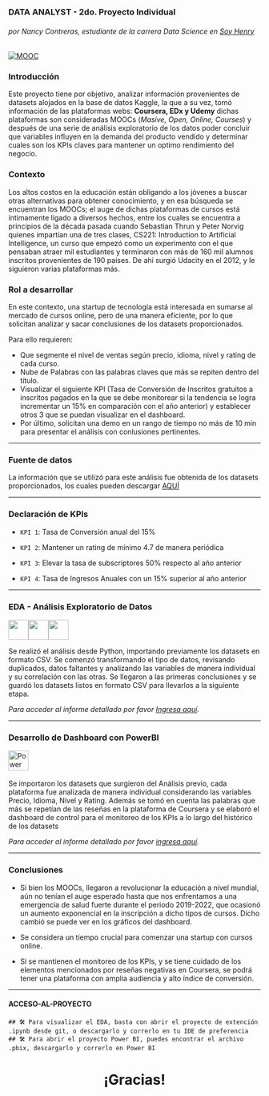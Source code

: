 ### DATA ANALYST - 2do. Proyecto Individual 
###### por Nancy Contreras, estudiante de la carrera Data Science en [Soy Henry](http://https://www.soyhenry.com/?utm_source=google&utm_medium=cpc&utm_campaign=GADS_SEARCH_MEX_BRAND&utm_content=Brand&gad=1&gclid=CjwKCAjwhJukBhBPEiwAniIcNbyXF-NP0qG0EJV5DpncHdjQf96v7MGxR_PIr85AXQ8CoHTHIGx78RoC89AQAvD_BwE "Soy Henry")

[![MOOC](https://www.universia.net/content/dam/universia/imagenes/2020/10/cursos%20mooc-min.jpg "MOOC")](http://https://www.universia.net/content/dam/universia/imagenes/2020/10/cursos%20mooc-min.jpg "MOOC")

### **Introducción**
Este proyecto tiene por objetivo, analizar información provenientes de datasets alojados en la base de datos Kaggle, la que a su vez, tomó información de las plataformas webs: **Coursera, EDx y Udemy** dichas plataformas son consideradas MOOCs (*Masive, Open, Online, Courses*) y después de una serie de análisis exploratorio de los datos poder concluir que variables influyen en la demanda del producto vendido y determinar cuales son los KPIs claves para mantener un optimo rendimiento del negocio.

### Contexto

Los altos costos en la educación están obligando a los jóvenes a buscar otras alternativas para obtener conocimiento, y en esa búsqueda se encuentran los MOOCs; el auge de dichas plataformas de cursos está íntimamente ligado a diversos hechos, entre los cuales se encuentra a principios de la década pasada cuando Sebastian Thrun y Peter Norvig quienes impartían una de tres clases, CS221: Introduction to Artificial Intelligence, un curso que empezó como un experimento con el que pensaban atraer mil estudiantes y terminaron con más de 160 mil alumnos inscritos provenientes de 190 países. De ahí surgió Udacity en el 2012, y le siguieron varias plataformas más.

### Rol a desarrollar

En este contexto, una startup de tecnología está interesada en sumarse al mercado de cursos online, pero de una manera eficiente, por lo que solicitan analizar y sacar conclusiones de los datasets proporcionados. 

Para ello requieren:
- Que segmente el nivel de ventas según precio, idioma, nivel y rating de cada curso.
- Nube de Palabras con las palabras claves que más se repiten dentro del título.
- Visualizar el siguiente KPI (Tasa de Conversión de Inscritos gratuitos a inscritos pagados en la que se debe monitorear si la tendencia se logra incrementar un 15% en comparación con el año anterior) y establecer otros 3 que se puedan visualizar en el dashboard.
- Por último, solicitan una demo en un rango de tiempo no más de 10 min para presentar el análisis con conlusiones pertinentes.

---

### Fuente de datos

La información que se utilizó para este análisis fue obtenida de los datasets proporcionados, los cuales pueden descargar [AQUÍ](https://drive.google.com/drive/folders/1IjRATq1wicMevJ7epbJzlkZ3spMPRil2 "AQUÍ")

---

### Declaración de KPIs

- `KPI 1`: Tasa de Conversión anual del 15%
               
- `KPI 2`: Mantener un rating de mínimo 4.7 de manera periódica
                    
- `KPI 3`: Elevar la tasa de subscriptores 50% respecto al año anterior
           
- `KPI 4`: Tasa de Ingresos Anuales con un 15% superior al año anterior

---

### EDA - Análisis Exploratorio de Datos
<img src="https://cdn.jsdelivr.net/gh/devicons/devicon/icons/python/python-original.svg" width=40px height=40px/><img src="https://cdn.jsdelivr.net/gh/devicons/devicon/icons/jupyter/jupyter-original-wordmark.svg" width=40px height=40px/><img src="https://cdn.jsdelivr.net/gh/devicons/devicon/icons/pandas/pandas-original.svg" width=40px height=40px/>  

Se realizó el análisis desde Python, importando previamente los datasets en formato CSV. Se comenzó transformando el tipo de datos, revisando duplicados, datos faltantes y analizando las variables de manera individual y su correlación con las otras. Se llegaron a las primeras conclusiones y se guardó los datasets listos en formato CSV para llevarlos a la siguiente etapa.

*Para acceder al informe detallado por favor [Ingresa aquí](https://github.com/NancyData/PI_02_DataAnalytics/blob/main/EDA.ipynb "Ingresa aquí").*

---
### Desarrollo de Dashboard con PowerBI
<img src = 'https://i.pinimg.com/564x/a7/4f/20/a74f2088b690a02fb9639f077831fd45.jpg' title = 'Power BI' alt = 'Power BI' width = '40' height = '40' />&nbsp; 

Se importaron los datasets que surgieron del Análisis previo, cada plataforma fue analizada de manera individual considerando las variables Precio, Idioma, Nivel y Rating.  Además se tomó en cuenta las palabras que más se repetían de las reseñas en la plataforma de Coursera y se elaboró el dashboard de control para el monitoreo de los KPIs a lo largo del histórico de los datasets

*Para acceder al informe detallado por favor [ingresa aquí](https://github.com/NancyData/PI_02_DataAnalytics/blob/main/presentacion_analisis_datos.pbix "ingresa aquí").*

---

### Conclusiones

* Si bien los MOOCs, llegaron a revolucionar la educación a nivel mundial, aún no tenían el auge esperado hasta que nos enfrentamos a una emergencia de salud fuerte durante el periodo 2019-2022, que ocasionó un aumento exponencial en la inscripción a dicho tipos de cursos. Dicho cambió se puede ver en los gráficos del dashboard.
- Se considera un tiempo crucial para comenzar una startup con cursos online.
* Si se mantienen el monitoreo de los KPIs, y se tiene cuidado de los elementos mencionados por reseñas negativas en Coursera,  se podrá tener una plataforma con amplia audiencia y alto índice de conversión.

---

#### ACCESO-AL-PROYECTO

            
    ## 🛠️ Para visualizar el EDA, basta con abrir el proyecto de extención .ipynb desde git, o descargarlo y correrlo en tu IDE de preferencia
    ## 🛠️ Para abrir el proyecto Power BI, puedes encontrar el archivo .pbix, descargarlo y correrlo en Power BI

  
<div id = "header" align = "center">
  <h1 align = 'Center'> ¡Gracias!
</div>

